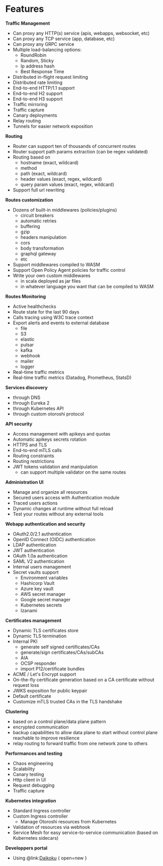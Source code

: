 # Features

**Traffic Management**

* Can proxy any HTTP(s) service (apis, webapps, websocket, etc)
* Can proxy any TCP service (app, database, etc)
* Can proxy any GRPC service
* Multiple load-balancing options: 
    * RoundRobin
    * Random, Sticky
    * Ip address hash
    * Best Response Time
* Distributed in-flight request limiting	
* Distributed rate limiting 
* End-to-end HTTP/1.1 support
* End-to-end H2 support
* End-to-end H3 support
* Traffic mirroring
* Traffic capture
* Canary deployments
* Relay routing 
* Tunnels for easier network exposition

**Routing**

* Router can support ten of thousands of concurrent routes
* Router support path params extraction (can be regex validated)
* Routing based on 
    * hostname (exact, wildcard)
    * method
    * path (exact, wildcard)
    * header values (exact, regex, wildcard)
    * query param values (exact, regex, wildcard)
* Support full url rewriting

**Routes customization**

* Dozens of built-in middlewares (policies/plugins) 
    * circuit breakers
    * automatic retries
    * buffering
    * gzip
    * headers manipulation
    * cors
    * body transformation
    * graphql gateway
    * etc 
* Support middlewares compiled to WASM
* Support Open Policy Agent policies for traffic control
* Write your own custom middlewares
    * in scala deployed as jar files
    * in whatever language you want that can be compiled to WASM

**Routes Monitoring**

* Active healthchecks
* Route state for the last 90 days
* Calls tracing using W3C trace context
* Export alerts and events to external database
    * file
    * S3
    * elastic
    * pulsar
    * kafka
    * webhook
    * mailer
    * logger
* Real-time traffic metrics
* Real-time traffic metrics (Datadog, Prometheus, StatsD)

**Services discovery**

* through DNS
* through Eureka 2
* through Kubernetes API
* through custom otoroshi protocol

**API security**

* Access management with apikeys and quotas
* Automatic apikeys secrets rotation
* HTTPS and TLS
* End-to-end mTLS calls 
* Routing constraints
* Routing restrictions
* JWT tokens validation and manipulation
    * can support multiple validator on the same routes

**Administration UI**

* Manage and organize all resources
* Secured users access with Authentication module
* Traced users actions
* Dynamic changes at runtime without full reload
* Test your routes without any external tools

**Webapp authentication and security**

* OAuth2.0/2.1 authentication
* OpenID Connect (OIDC) authentication
* LDAP authentication
* JWT authentication
* OAuth 1.0a authentication
* SAML V2 authentication
* Internal users management
* Secret vaults support
    * Environment variables
    * Hashicorp Vault
    * Azure key vault
    * AWS secret manager
    * Google secret manager
    * Kubernetes secrets
    * Izanami

**Certificates management**

* Dynamic TLS certificates store 
* Dynamic TLS termination
* Internal PKI
    * generate self signed certificates/CAs
    * generate/sign certificates/CAs/subCAs
    * AIA
    * OCSP responder
    * import P12/certificate bundles
* ACME / Let's Encrypt support
* On-the-fly certificate generation based on a CA certificate without request loss
* JWKS exposition for public keypair
* Default certificate
* Customize mTLS trusted CAs in the TLS handshake

**Clustering**

* based on a control plane/data plane pattern
* encrypted communication
* backup capabilities to allow data plane to start without control plane reachable to improve resilience
* relay routing to forward traffic from one network zone to others

**Performances and testing**

* Chaos engineering
* Scalability
* Canary testing
* Http client in UI
* Request debugging
* Traffic capture

**Kubernetes integration**

* Standard Ingress controller
* Custom Ingress controller
    * Manage Otoroshi resources from Kubernetes
* Validation of resources via webhook
* Service Mesh for easy service-to-service communication (based on Kubernetes sidecars)

**Developpers portal**

* Using @link:[Daikoku](https://maif.github.io/daikoku/manual/index.html) { open=new }
